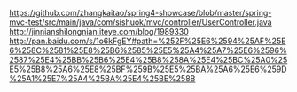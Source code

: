 https://github.com/zhangkaitao/spring4-showcase/blob/master/spring-mvc-test/src/main/java/com/sishuok/mvc/controller/UserController.java
http://jinnianshilongnian.iteye.com/blog/1989330
http://pan.baidu.com/s/1o6kFgEY#path=%252F%25E6%2594%25AF%25E6%258C%2581%25E8%25B6%2585%25E5%25A4%25A7%25E6%2596%2587%25E4%25BB%25B6%25E4%25B8%258A%25E4%25BC%25A0%25E5%25B8%25A6%25E8%25BF%259B%25E5%25BA%25A6%25E6%259D%25A1%25E7%25A4%25BA%25E4%25BE%258B